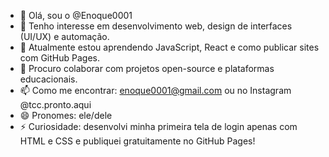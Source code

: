 - 👋 Olá, sou o @Enoque0001  
- 👀 Tenho interesse em desenvolvimento web, design de interfaces (UI/UX) e automação.  
- 🌱 Atualmente estou aprendendo JavaScript, React e como publicar sites com GitHub Pages.  
- 💞️ Procuro colaborar com projetos open-source e plataformas educacionais.  
- 📫 Como me encontrar: enoque0001@gmail.com ou no Instagram @tcc.pronto.aqui  
- 😄 Pronomes: ele/dele  
- ⚡ Curiosidade: desenvolvi minha primeira tela de login apenas com HTML e CSS e publiquei gratuitamente no GitHub Pages!  
